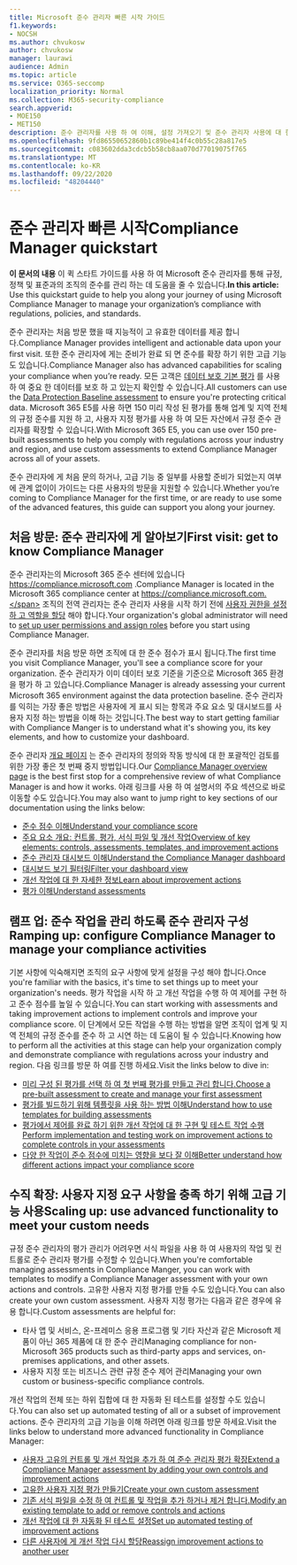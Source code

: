 ```yaml
---
title: Microsoft 준수 관리자 빠른 시작 가이드
f1.keywords:
- NOCSH
ms.author: chvukosw
author: chvukosw
manager: laurawi
audience: Admin
ms.topic: article
ms.service: O365-seccomp
localization_priority: Normal
ms.collection: M365-security-compliance
search.appverid:
- MOE150
- MET150
description: 준수 관리자를 사용 하 여 이해, 설정 가져오기 및 준수 관리자 사용에 대 한 정보를 확인할 수 있습니다.
ms.openlocfilehash: 9fd86550652860b1c89be414f4c0b55c28a817e5
ms.sourcegitcommit: c083602dda3cdcb5b58cb8aa070d77019075f765
ms.translationtype: MT
ms.contentlocale: ko-KR
ms.lasthandoff: 09/22/2020
ms.locfileid: "48204440"
---
```

# <a name="compliance-manager-quickstart"></a><span data-ttu-id="a842b-103">준수 관리자 빠른 시작</span><span class="sxs-lookup"><span data-stu-id="a842b-103">Compliance Manager quickstart</span></span>

<span data-ttu-id="a842b-104">**이 문서의 내용** 이 퀵 스타트 가이드를 사용 하 여 Microsoft 준수 관리자를 통해 규정, 정책 및 표준과의 조직의 준수를 관리 하는 데 도움을 줄 수 있습니다.</span><span class="sxs-lookup"><span data-stu-id="a842b-104">**In this article:** Use this quickstart guide to help you along your journey of using Microsoft Compliance Manager to manage your organization’s compliance with regulations, policies, and standards.</span></span>

<span data-ttu-id="a842b-105">준수 관리자는 처음 방문 했을 때 지능적이 고 유효한 데이터를 제공 합니다.</span><span class="sxs-lookup"><span data-stu-id="a842b-105">Compliance Manager provides intelligent and actionable data upon your first visit.</span></span> <span data-ttu-id="a842b-106">또한 준수 관리자에 게는 준비가 완료 되 면 준수를 확장 하기 위한 고급 기능도 있습니다.</span><span class="sxs-lookup"><span data-stu-id="a842b-106">Compliance Manager also has advanced capabilities for scaling your compliance when you’re ready.</span></span> <span data-ttu-id="a842b-107">모든 고객은 [데이터 보호 기본 평가](compliance-manager-assessments.md#data-protection-baseline-default-assessment) 를 사용 하 여 중요 한 데이터를 보호 하 고 있는지 확인할 수 있습니다.</span><span class="sxs-lookup"><span data-stu-id="a842b-107">All customers can use the [Data Protection Baseline assessment](compliance-manager-assessments.md#data-protection-baseline-default-assessment) to ensure you're protecting critical data.</span></span> <span data-ttu-id="a842b-108">Microsoft 365 E5를 사용 하면 150 미리 작성 된 평가를 통해 업계 및 지역 전체의 규정 준수를 지원 하 고, 사용자 지정 평가를 사용 하 여 모든 자산에서 규정 준수 관리자를 확장할 수 있습니다.</span><span class="sxs-lookup"><span data-stu-id="a842b-108">With Microsoft 365 E5, you can use over 150 pre-built assessments to help you comply with regulations across your industry and region, and use custom assessments to extend Compliance Manager across all of your assets.</span></span>

<span data-ttu-id="a842b-109">준수 관리자에 게 처음 문의 하거나, 고급 기능 중 일부를 사용할 준비가 되었는지 여부에 관계 없이이 가이드는 다른 사용자의 방문을 지원할 수 있습니다.</span><span class="sxs-lookup"><span data-stu-id="a842b-109">Whether you’re coming to Compliance Manager for the first time, or are ready to use some of the advanced features, this guide can support you along your journey.</span></span>

## <a name="first-visit-get-to-know-compliance-manager"></a><span data-ttu-id="a842b-110">처음 방문: 준수 관리자에 게 알아보기</span><span class="sxs-lookup"><span data-stu-id="a842b-110">First visit: get to know Compliance Manager</span></span>

<span data-ttu-id="a842b-111">준수 관리자는의 Microsoft 365 준수 센터에 있습니다 https://compliance.microsoft.com .</span><span class="sxs-lookup"><span data-stu-id="a842b-111">Compliance Manager is located in the Microsoft 365 compliance center at https://compliance.microsoft.com.</span></span> <span data-ttu-id="a842b-112">조직의 전역 관리자는 준수 관리자 사용을 시작 하기 전에 [사용자 권한을 설정 하 고 역할을 할당](compliance-manager-setup.md#set-user-permissions-and-assign-roles) 해야 합니다.</span><span class="sxs-lookup"><span data-stu-id="a842b-112">Your organization's global administrator will need to [set up user permissions and assign roles](compliance-manager-setup.md#set-user-permissions-and-assign-roles) before you start using Compliance Manager.</span></span>

<span data-ttu-id="a842b-113">준수 관리자를 처음 방문 하면 조직에 대 한 준수 점수가 표시 됩니다.</span><span class="sxs-lookup"><span data-stu-id="a842b-113">The first time you visit Compliance Manager, you'll see a compliance score for your organization.</span></span> <span data-ttu-id="a842b-114">준수 관리자가 이미 데이터 보호 기준을 기준으로 Microsoft 365 환경을 평가 하 고 있습니다.</span><span class="sxs-lookup"><span data-stu-id="a842b-114">Compliance Manager is already assessing your current Microsoft 365 environment against the data protection baseline.</span></span> <span data-ttu-id="a842b-115">준수 관리자를 익히는 가장 좋은 방법은 사용자에 게 표시 되는 항목과 주요 요소 및 대시보드를 사용자 지정 하는 방법을 이해 하는 것입니다.</span><span class="sxs-lookup"><span data-stu-id="a842b-115">The best way to start getting familiar with Compliance Manger is to understand what it's showing you, its key elements, and how to customize your dashboard.</span></span>

<span data-ttu-id="a842b-116">준수 관리자 [개요 페이지](compliance-manager.md) 는 준수 관리자의 정의와 작동 방식에 대 한 포괄적인 검토를 위한 가장 좋은 첫 번째 중지 방법입니다.</span><span class="sxs-lookup"><span data-stu-id="a842b-116">Our [Compliance Manager overview page](compliance-manager.md) is the best first stop for a comprehensive review of what Compliance Manager is and how it works.</span></span> <span data-ttu-id="a842b-117">아래 링크를 사용 하 여 설명서의 주요 섹션으로 바로 이동할 수도 있습니다.</span><span class="sxs-lookup"><span data-stu-id="a842b-117">You may also want to jump right to key sections of our documentation using the links below:</span></span>

- [<span data-ttu-id="a842b-118">준수 점수 이해</span><span class="sxs-lookup"><span data-stu-id="a842b-118">Understand your compliance score</span></span>](compliance-manager.md#understanding-your-compliance-score)
- [<span data-ttu-id="a842b-119">주요 요소 개요: 컨트롤, 평가, 서식 파일 및 개선 작업</span><span class="sxs-lookup"><span data-stu-id="a842b-119">Overview of key elements: controls, assessments, templates, and improvement actions</span></span>](compliance-manager.md#key-elements-controls-assessments-templates-improvement-actions)
- [<span data-ttu-id="a842b-120">준수 관리자 대시보드 이해</span><span class="sxs-lookup"><span data-stu-id="a842b-120">Understand the Compliance Manager dashboard</span></span>](compliance-manager-setup.md#understand-the-compliance-manger-dashboard)
- [<span data-ttu-id="a842b-121">대시보드 보기 필터링</span><span class="sxs-lookup"><span data-stu-id="a842b-121">Filter your dashboard view</span></span>](compliance-manager-setup.md#filtering-your-dashboard-view)
- [<span data-ttu-id="a842b-122">개선 작업에 대 한 자세한 정보</span><span class="sxs-lookup"><span data-stu-id="a842b-122">Learn about improvement actions</span></span>](compliance-manager-setup.md#improvement-actions-page)
- [<span data-ttu-id="a842b-123">평가 이해</span><span class="sxs-lookup"><span data-stu-id="a842b-123">Understand assessments</span></span>](compliance-manager.md#assessments)

## <a name="ramping-up-configure-compliance-manager-to-manage-your-compliance-activities"></a><span data-ttu-id="a842b-124">램프 업: 준수 작업을 관리 하도록 준수 관리자 구성</span><span class="sxs-lookup"><span data-stu-id="a842b-124">Ramping up: configure Compliance Manager to manage your compliance activities</span></span>

<span data-ttu-id="a842b-125">기본 사항에 익숙해지면 조직의 요구 사항에 맞게 설정을 구성 해야 합니다.</span><span class="sxs-lookup"><span data-stu-id="a842b-125">Once you're familiar with the basics, it's time to set things up to meet your organization's needs.</span></span> <span data-ttu-id="a842b-126">평가 작업을 시작 하 고 개선 작업을 수행 하 여 제어를 구현 하 고 준수 점수를 높일 수 있습니다.</span><span class="sxs-lookup"><span data-stu-id="a842b-126">You can start working with assessments and taking improvement actions to implement controls and improve your compliance score.</span></span> <span data-ttu-id="a842b-127">이 단계에서 모든 작업을 수행 하는 방법을 알면 조직이 업계 및 지역 전체의 규정 준수를 준수 하 고 시연 하는 데 도움이 될 수 있습니다.</span><span class="sxs-lookup"><span data-stu-id="a842b-127">Knowing how to perform all the activities at this stage can help your organization comply and demonstrate compliance with regulations across your industry and region.</span></span> <span data-ttu-id="a842b-128">다음 링크를 방문 하 여를 진행 하세요.</span><span class="sxs-lookup"><span data-stu-id="a842b-128">Visit the links below to dive in:</span></span>

- [<span data-ttu-id="a842b-129">미리 구성 된 평가를 선택 하 여 첫 번째 평가를 만들고 관리 합니다.</span><span class="sxs-lookup"><span data-stu-id="a842b-129">Choose a pre-built assessment to create and manage your first assessment</span></span>](compliance-manager-assessments.md)
- [<span data-ttu-id="a842b-130">평가를 빌드하기 위해 템플릿을 사용 하는 방법 이해</span><span class="sxs-lookup"><span data-stu-id="a842b-130">Understand how to use templates for building assessments</span></span>](compliance-manager-templates.md)
- [<span data-ttu-id="a842b-131">평가에서 제어를 완료 하기 위한 개선 작업에 대 한 구현 및 테스트 작업 수행</span><span class="sxs-lookup"><span data-stu-id="a842b-131">Perform implementation and testing work on improvement actions to complete controls in your assessments</span></span>](compliance-manager-improvement-actions.md)
- [<span data-ttu-id="a842b-132">다양 한 작업이 준수 점수에 미치는 영향을 보다 잘 이해</span><span class="sxs-lookup"><span data-stu-id="a842b-132">Better understand how different actions impact your compliance score</span></span>](compliance-score-calculation.md)

## <a name="scaling-up-use-advanced-functionality-to-meet-your-custom-needs"></a><span data-ttu-id="a842b-133">수직 확장: 사용자 지정 요구 사항을 충족 하기 위해 고급 기능 사용</span><span class="sxs-lookup"><span data-stu-id="a842b-133">Scaling up: use advanced functionality to meet your custom needs</span></span>

<span data-ttu-id="a842b-134">규정 준수 관리자의 평가 관리가 어려우면 서식 파일을 사용 하 여 사용자의 작업 및 컨트롤로 준수 관리자 평가를 수정할 수 있습니다.</span><span class="sxs-lookup"><span data-stu-id="a842b-134">When you're comfortable managing assessments in Compliance Manger, you can work with templates to modify a Compliance Manager assessment with your own actions and controls.</span></span> <span data-ttu-id="a842b-135">고유한 사용자 지정 평가를 만들 수도 있습니다.</span><span class="sxs-lookup"><span data-stu-id="a842b-135">You can also create your own custom assessment.</span></span> <span data-ttu-id="a842b-136">사용자 지정 평가는 다음과 같은 경우에 유용 합니다.</span><span class="sxs-lookup"><span data-stu-id="a842b-136">Custom assessments are helpful for:</span></span>

- <span data-ttu-id="a842b-137">타사 앱 및 서비스, 온-프레미스 응용 프로그램 및 기타 자산과 같은 Microsoft 제품이 아닌 365 제품에 대 한 준수 관리</span><span class="sxs-lookup"><span data-stu-id="a842b-137">Managing compliance for non-Microsoft 365 products such as third-party apps and  services, on-premises applications, and other assets.</span></span>
- <span data-ttu-id="a842b-138">사용자 지정 또는 비즈니스 관련 규정 준수 제어 관리</span><span class="sxs-lookup"><span data-stu-id="a842b-138">Managing your own custom or business-specific compliance controls.</span></span>

<span data-ttu-id="a842b-139">개선 작업의 전체 또는 하위 집합에 대 한 자동화 된 테스트를 설정할 수도 있습니다.</span><span class="sxs-lookup"><span data-stu-id="a842b-139">You can also set up automated testing of all or a subset of improvement actions.</span></span> <span data-ttu-id="a842b-140">준수 관리자의 고급 기능을 이해 하려면 아래 링크를 방문 하세요.</span><span class="sxs-lookup"><span data-stu-id="a842b-140">Visit the links below to understand more advanced functionality in Compliance Manager:</span></span>

- [<span data-ttu-id="a842b-141">사용자 고유의 컨트롤 및 개선 작업을 추가 하 여 준수 관리자 평가 확장</span><span class="sxs-lookup"><span data-stu-id="a842b-141">Extend a Compliance Manager assessment by adding your own controls and improvement actions</span></span>](compliance-manager-assessments.md#extend-a-pre-built-assessment)
- [<span data-ttu-id="a842b-142">고유한 사용자 지정 평가 만들기</span><span class="sxs-lookup"><span data-stu-id="a842b-142">Create your own custom assessment</span></span>](compliance-manager-assessments.md#create-your-own-custom-assessment)
- [<span data-ttu-id="a842b-143">기존 서식 파일을 수정 하 여 컨트롤 및 작업을 추가 하거나 제거 합니다.</span><span class="sxs-lookup"><span data-stu-id="a842b-143">Modify an existing template to add or remove controls and actions</span></span>](compliance-manager-templates.md#modify-a-template)
- [<span data-ttu-id="a842b-144">개선 작업에 대 한 자동화 된 테스트 설정</span><span class="sxs-lookup"><span data-stu-id="a842b-144">Set up automated testing of improvement actions</span></span>](compliance-manager-setup.md#set-up-automated-testing)
- [<span data-ttu-id="a842b-145">다른 사용자에 게 개선 작업 다시 할당</span><span class="sxs-lookup"><span data-stu-id="a842b-145">Reassign improvement actions to another user</span></span>](compliance-manager-setup.md#reassign-improvement-actions-to-another-user)
